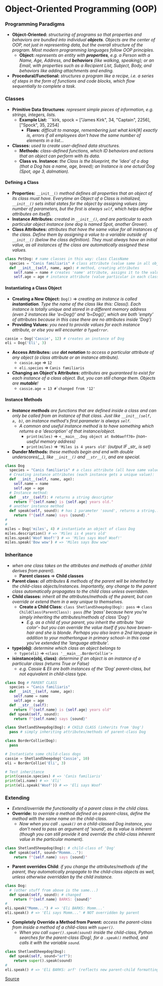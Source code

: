# Object-Oriented Programming (OOP)

### Programming Paradigms
- **Object-Oriented:** *structuring of programs so that properties and behaviors are bundled into individual __objects__. Objects are the center of OOP, not just in representing data, but the overall structure of the program. Most modern programming languages follow OOP principles.*
  - **Object:** *represents an entity with __properties__, e.g. a Person with a Name, Age, Address, and __behaviors__ (like walking, speaking); or an Email, with properties such as a Recipient List, Subject, Body, and behaviors like adding attachments and ending.*
- **Procedural/Functional:** *structures a program like a recipe, i.e. a series of steps in the form of functions and code blocks, which flow sequentially to complete a task.*


### Classes
- **Primitive Data Structures**: *represent simple pieces of information, e.g. strings, integers, lists.*
  - **Example List:** ```kirk, spock  = ["James Kirk", 34, "Captain", 2256], ["Spock", 35, 2254]
    - **Flaws:** *difficult to manage, remembering just what kirk[#] exactly is, errors if all employees don't have the same number of elements in a list...*
- **Classes:** *used to create user-defined data structures.*
  - **Methods:** *class-defined functions, which ID behaviors and actions that an object can perform with its data.*
  - **Class vs. Instance:** *the Class is the blueprint, the 'idea' of a dog (that a Dog has a name, age, breed); an Instance is one actual Dog (Spot, age 3, dalmatian).*

#### Defining a Class
- **Properties:** ```__init__()``` *method defines all properties that an object of its class must have. Everytime an Object of a Class is initialized, ```__init__()``` sets initial states for the object by assigning values (any number of parameters, but the first is always ```self```, which helps define attributes on itself).*
- **Instance Attributes:** *created in ```__init__()```, and are particular to each particular object instance (one dog is named Spot, another Grover).*
- **Class Attributes:** *attributes that have the same value for all instances of the class. Define them by assigning a value to a variable outside of ```__init__()``` (below the class definition). They must always have an initial value, as all instances of the class are automatically assigned these values.*
```python
class PetDog: # name classes in this way: class ClassName
  species = "Canis familiaris" # class attribute (value same in all objects of class Dog)
  def __init__(self, name, age): # method, creating attributes
    self.name = name # creates 'name' attribute, assigns it to the value of the 'name' parameter
    self.age = age # instance attribute (value particular in each class Dog instance)
```

#### Instantiating a Class Object
- **Creating a New Object:** ```Dog()``` => *creating an instance is called __instantiation__. Type the name of the class like this: Class(). Each instance is totally unique and stored in a different memory address (even 2 instances like 'a=Dog()' and 'b=Dog()', which are both 'empty' of attributes because in this case there are no attributes inside 'Dog')*
- **Providing Values:** *you need to provide values for each instance attribute, or else you will encounter a ```TypeError```.*
```python
cassie = Dog('Cassie', 12) # creates an instance of Dog 
eli = Dog('Eli', 3) 
```
- **Access Attributes:** *use __dot notation__ to access a particular attribute of any object (a class attribute or an instance attribute).*
  - ```cassie.age``` => ```12```
  - ```eli.species``` => ```Canis familiaris```
- **Changing an Object's Attributes:** *attributes are guaranteed to exist for each instance of a class object. But, you can still change them. Objects are __mutable__!*
  - ```cassie.age = 13 #`changed from '12'```

#### Instance Methods
- *__Instance methods__ are functions that are defined inside a class and can only be called from an instance of that class. Just like ```__init__(self, a, b)```, an instance method's first parameter is always ```self```.*
  - *A common and useful instance method is to have something which returns a a 'description' of that instance/object.*
    - ```print(miles)``` => ```<__main__.Dog object at 0x00aeff70>``` *(non-useful memory address)*
    - ```print(miles)``` => ```'Miles is 4 years old'``` *(output IF \__str__ is set)*
 - **Dunder Methods:** *these methods begin and end with double underscores(\__), like ```__init__()``` and ```__str__()```, and are special.*
    
```python
class Dog
  species = "Canis familiaris" # a class attribute (all have same value, auto-provided)
  # Creating instance attributes (each instance gets a unique value):
  def __init__(self, name, age):
    self.name = name
    self.age = age
  # Instance method:
  def __str__(self): # returns a string descriptor
    return f"{self.name} is {self.age} years old."
  # another instance method
  def speak(self, sound): # has 1 parameter 'sound', returns a string...
    return f"{self.name} says {sound}."
#
#
miles = Dog('miles', 4) # instantiate an object of class Dog
miles.description() # => 'Miles is 4 years old'
miles.speak('Woof Woof!') # => 'Miles says Woof Woof!'
miles.speak('Bow wow') # => 'Miles says Bow wow'
```


### Inheritance
- *when one class takes on the attributes and methods of another (child derives from parent).*
  - **Parent classes** => **Child classes**
- **Parent class:** *all attributes & methods of the parent will be inherited by the child-class objects/instances. Importantly, any change to the parent class automatically propagates to the child class unless overridden.*
- **Child classes:** *inherit all the attributes/methods of the parent, but can override or extend them in a way unique to themselves.*
  - **Create a Child Class:** ```class ShetlandSheepdog(Dog): pass``` => ```class ChildClass(ParentClass): pass``` *(the 'pass' because here you're simply inheriting the attributes/methods of class 'Dog')*
    - *E.g. as a child of your parent, you inherit the attribute 'hair color'– but you can override the value itself if you have brown-hair and she is blonde. Perhaps you also learn a 2nd language in addition to your mothertongue in primary school– in this case you've extended the 'language attribute'.*
- **type(obj)**: *determine which class an object belongs to*
  - ```type(eli)``` => ```<class '__main__.BorderCollie'>```
- **isinstance(obj, class)**: *determine if an object is an instance of a particular class (returns True or False)*
  - *e.g. Cassie & Eli are both instances of the 'Dog' parent-class, but not equivalent in child-class type.*
```python
class Dog # PARENT CLASS
  species = "Canis familiaris"
  def __init__(self, name, age):
    self.name = name
    self.age = age
  def __str__(self):
    return f"{self.name} is {self.age} years old"
  def speak(self, sound):
    return f"{self.name} says {sound}"

class ShetlandSheepdog(Dog): # CHILD CLASS (inherits from 'Dog')
  pass # simply inheriting attributes/methods of parent-class Dog

class BorderCollie(Dog):
  pass

# Instantiate some child-class dogs
cassie = ShetlandSheepdog('Cassie', 10)
eli = BorderCollie('Eli', 3)

# Test inheritance
print(cassie.species) # => 'Canis familiaris'
print(eli.name) # => 'Eli'
print(eli.speak('Woof')) # => 'Eli says Woof'
```

### Extending
- *Extend/override the functionality of a parent class in the child class.*
- **Override:** *to override a method defined on a parent-class, define the method with the same name on the child-class.*
  - *Now when you call ```.speak()``` on a child-classed Dog instance, you don't need to pass an argument of 'sound', as its value is inherent (though you can still provide it and override the child-class inherent value in the particular moment).*
```python
class ShetlandSheepdog(Dog): # child-class of 'Dog'
  def speak(self, sound="Mommm..."):
    return f"{self.name} says {sound}"
```
- **Parent overrides Child**: *if you change the attributes/methods of the parent, they automatically propagate to the child-class objects as well, unless otherwise overridden by the child instance.*
```python
class Dog:
  # (other stuff from above is the same...)
  def speak(self, sound): # changed
    return f"{self.name} BARKS: {sound}"
#
eli.speak("Momm...") # => 'Eli BARKS: Momm...'
eli.speak() # => 'Eli says Momm...' # NOT overridden by parent
```
- **Completely Override a Method from Parent:** *access the parent-class from inside a method of a child-class with ```super()```.*
  - *When you call ```super().speak(sound)``` inside the child-class, Python searches for the parent-class (Dog), for a ```.speak()``` method, and calls it with the variable ```sound```.*
```python
class ShetlandSheepdog(Dog):
  def speak(self, sound="arf"):
    return super().speak(sound)
#
eli.speak() # => 'Eli BARKS: arf' (reflects new parent-child formatting of speak().)
```









[Source](https://realpython.com/python3-object-oriented-programming/)

